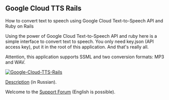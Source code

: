 ## Google Cloud TTS Rails

How to convert text to speech using Google Cloud Text-to-Speech API and Ruby on Rails

Using the power of Google Cloud Text-to-Speech API and ruby here is a simple interface to convert text to speech.
You only need key.json (API access key), put it in the root of this application. And that's really all.

Attention, this application supports SSML and two conversion formats: MP3 and WAV.

[![Google-Cloud-TTS-Rails](https://img.youtube.com/vi/Sn03pZKmyMo/0.jpg)](https://www.youtube.com/watch?v=Sn03pZKmyMo "Google-Cloud-TTS-Rails")

[Description](https://masterpro.ws/how-to-convert-text-to-speech-using-google-cloud-text-to-speech-api-and-ruby) (in Russian).

Welcome to the [Support Forum](https://masterpro.ws/forum/ruby-ruby-on-rails) (English is possible).

